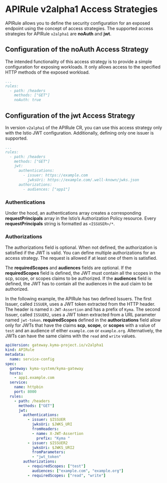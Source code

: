 # APIRule v2alpha1 Access Strategies

APIRule allows you to define the security configuration for an exposed endpoint using the concept of access strategies. The supported access strategies for APIRule `v2alpha1` are **noAuth** and **jwt**.

## Configuration of the **noAuth** Access Strategy

The intended functionality of this access strategy is to provide a simple configuration for exposing workloads.
It only allows access to the specified HTTP methods of the exposed workload.

```yaml
...
rules:
  - path: /headers
    methods: ["GET"]
    noAuth: true
```

## Configuration of the **jwt** Access Strategy

In version `v2alpha1` of the APIRule CR, you can use this access strategy only with the Istio JWT configuration. Additionally, defining only one issuer is supported.

```yaml
...
rules:
  - path: /headers
    methods: ["GET"]
    jwt:
      authentications:
        - issuer: https://example.com
          jwksUri: https://example.com/.well-known/jwks.json
      authorizations:
        - audiences: ["app1"]
```

### Authentications
Under the hood, an authentications array creates a corresponding **requestPrincipals** array in the Istio’s Authorization Policy resource. Every **requestPrincipals** string is formatted as `<ISSUSER>/*`.

### Authorizations
The authorizations field is optional. When not defined, the authorization is satisfied if the JWT is valid. You can define multiple authorizations for an access strategy. The request is allowed if at least one of them is satisfied.

The **requiredScopes** and **audiences** fields are optional. If the **requiredScopes** field is defined, the JWT must contain all the scopes in the scp, scope, or scopes claims to be authorized. If the **audiences** field is defined, the JWT has to contain all the audiences in the aud claim to be authorized.

In the following example, the APIRule has two defined Issuers. The first Issuer, called `ISSUER`, uses a JWT token extracted from the HTTP header. The header is named `X-JWT-Assertion` and has a prefix of `Kyma`. The second Issuer, called `ISSUER2`, uses a JWT token extracted from a URL parameter named `jwt-token`.
**requiredScopes** defined in the **authorizations** field allow only for JWTs that have the claims **scp**, **scope**, or **scopes** with a value of `test` and an audience of either `example.com` or `example.org`. Alternatively, the JWTs can have the same claims with the `read` and `write` values.

```yaml
apiVersion: gateway.kyma-project.io/v2alpha1
kind: APIRule
metadata:
  name: service-config
spec:
  gateway: kyma-system/kyma-gateway
  hosts:
    - app1.example.com
  service:
    name: httpbin
    port: 8000
  rules:
    - path: /headers
      methods: ["GET"]
      jwt:
        authentications:
          - issuer: $ISSUER
            jwksUri: $JWKS_URI
            fromHeaders:
            - name: X-JWT-Assertion
              prefix: "Kyma "
          - issuer: $ISSUER2
            jwksUri: $JWKS_URI2
            fromParameters:
            - "jwt_token"
        authorizations:
          - requiredScopes: ["test"]
            audiences: ["example.com", "example.org"]
          - requiredScopes: ["read", "write"]
```
